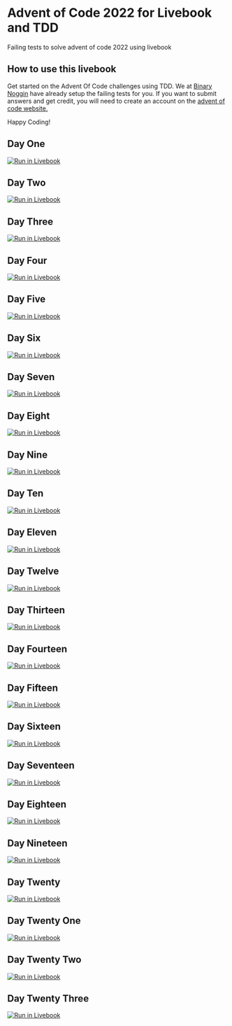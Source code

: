# Advent of Code 2022 for Livebook and TDD
Failing tests to solve advent of code 2022 using livebook
## How to use this livebook

Get started on the Advent Of Code challenges using TDD. We at [Binary Noggin](https://binarynoggin.com/) have already setup the failing tests for you. If you want to submit answers and get credit, you will need to create an account on the [advent of code website.](https://adventofcode.com/)

Happy Coding!

## Day One
[![Run in Livebook](https://livebook.dev/badge/v1/blue.svg)](https://livebook.dev/run?url=https://github.com/BinaryNoggin/advent-of-code-2022-for-livebook-tdd/blob/main/livebooks/advent_of_code_2022_day_1_tdd_elixir_binary_noggin.livemd)
## Day Two
[![Run in Livebook](https://livebook.dev/badge/v1/blue.svg)](https://livebook.dev/run?url=https://github.com/BinaryNoggin/advent-of-code-2022-for-livebook-tdd/blob/main/livebooks/advent_of_code_2022_day_2_tdd_elixir_binary_noggin.livemd)
## Day Three
[![Run in Livebook](https://livebook.dev/badge/v1/blue.svg)](https://livebook.dev/run?url=https://github.com/BinaryNoggin/advent-of-code-2022-for-livebook-tdd/blob/main/livebooks/advent_of_code_2022_day_3_tdd_elixir_binary_noggin.livemd)
## Day Four
[![Run in Livebook](https://livebook.dev/badge/v1/blue.svg)](https://livebook.dev/run?url=https://github.com/BinaryNoggin/advent-of-code-2022-for-livebook-tdd/blob/main/livebooks/advent_of_code_2022_day_4_tdd_elixir_binary_noggin.livemd)
## Day Five
[![Run in Livebook](https://livebook.dev/badge/v1/blue.svg)](https://livebook.dev/run?url=https://github.com/BinaryNoggin/advent-of-code-2022-for-livebook-tdd/blob/main/livebooks/advent_of_code_2022_day_5_for_tdd_elixir_binary_noggin.livemd)
## Day Six
[![Run in Livebook](https://livebook.dev/badge/v1/blue.svg)](https://livebook.dev/run?url=https://github.com/BinaryNoggin/advent-of-code-2022-for-livebook-tdd/blob/main/livebooks/advent_of_code_2022_day_6_tdd_elixir_binary_noggin.livemd)
## Day Seven
[![Run in Livebook](https://livebook.dev/badge/v1/blue.svg)](https://livebook.dev/run?url=https://github.com/BinaryNoggin/advent-of-code-2022-for-livebook-tdd/blob/main/livebooks/advent_of_code_2022_day_7_tdd_elixir_binary_noggin.livemd)
## Day Eight
[![Run in Livebook](https://livebook.dev/badge/v1/blue.svg)](https://livebook.dev/run?url=https://github.com/BinaryNoggin/advent-of-code-2022-for-livebook-tdd/blob/main/livebooks/advent_of_code_2022_day_8_tdd_elixir_binary_noggin.livemd)
## Day Nine
[![Run in Livebook](https://livebook.dev/badge/v1/blue.svg)](https://livebook.dev/run?url=https://github.com/BinaryNoggin/advent-of-code-2022-for-livebook-tdd/blob/main/livebooks/advent_of_code_2022_day_9_tdd_elixir_binary_noggin.livemd)
## Day Ten
[![Run in Livebook](https://livebook.dev/badge/v1/blue.svg)](https://livebook.dev/run?url=https://github.com/BinaryNoggin/advent-of-code-2022-for-livebook-tdd/blob/main/livebooks/advent_of_code_2022_day_10_tdd_elixir_binary_noggin.livemd)
## Day Eleven
[![Run in Livebook](https://livebook.dev/badge/v1/blue.svg)](https://livebook.dev/run?url=https://github.com/BinaryNoggin/advent-of-code-2022-for-livebook-tdd/blob/main/livebooks/advent_of_code_2022_day_11_tdd_elixir_binary_noggin.livemd)
## Day Twelve
[![Run in Livebook](https://livebook.dev/badge/v1/blue.svg)](https://livebook.dev/run?url=https://github.com/BinaryNoggin/advent-of-code-2022-for-livebook-tdd/blob/main/livebooks/advent_of_code_2022_day_12_tdd_elixir_binary_noggin.livemd)
## Day Thirteen
[![Run in Livebook](https://livebook.dev/badge/v1/blue.svg)](https://livebook.dev/run?url=https://github.com/BinaryNoggin/advent-of-code-2022-for-livebook-tdd/blob/main/livebooks/advent_of_code_2022_day_13_tdd_elixir_binary_noggin.livemd)
## Day Fourteen
[![Run in Livebook](https://livebook.dev/badge/v1/blue.svg)](https://livebook.dev/run?url=https://github.com/BinaryNoggin/advent-of-code-2022-for-livebook-tdd/blob/main/livebooks/advent_of_code_2022_day_14_tdd_elixir_binary_noggin.livemd)
## Day Fifteen
[![Run in Livebook](https://livebook.dev/badge/v1/blue.svg)](https://livebook.dev/run?url=https://github.com/BinaryNoggin/advent-of-code-2022-for-livebook-tdd/blob/main/livebooks/advent_of_code_2022_day_15_tdd_elixir_binary_noggin.livemd)
## Day Sixteen
[![Run in Livebook](https://livebook.dev/badge/v1/blue.svg)](https://livebook.dev/run?url=https://github.com/BinaryNoggin/advent-of-code-2022-for-livebook-tdd/blob/main/livebooks/advent_of_code_2022_day_16_tdd_elixir_binary_noggin.livemd)
## Day Seventeen
[![Run in Livebook](https://livebook.dev/badge/v1/blue.svg)](https://livebook.dev/run?url=https://github.com/BinaryNoggin/advent-of-code-2022-for-livebook-tdd/blob/main/livebooks/advent_of_code_2022_day_17_tdd_elixir_binary_noggin.livemd)
## Day Eighteen
[![Run in Livebook](https://livebook.dev/badge/v1/blue.svg)](https://livebook.dev/run?url=https://github.com/BinaryNoggin/advent-of-code-2022-for-livebook-tdd/blob/main/livebooks/advent_of_code_2022_day_18_tdd_elixir_binary_noggin.livemd)
## Day Nineteen
[![Run in Livebook](https://livebook.dev/badge/v1/blue.svg)](https://livebook.dev/run?url=https://github.com/BinaryNoggin/advent-of-code-2022-for-livebook-tdd/blob/main/livebooks/advent_of_code_2022_day_19_tdd_elixir_binary_noggin.livemd)
## Day Twenty
[![Run in Livebook](https://livebook.dev/badge/v1/blue.svg)](https://livebook.dev/run?url=https://github.com/BinaryNoggin/advent-of-code-2022-for-livebook-tdd/blob/main/livebooks/advent_of_code_2022_day_20_tdd_elixir_binary_noggin.livemd)
## Day Twenty One
[![Run in Livebook](https://livebook.dev/badge/v1/blue.svg)](https://livebook.dev/run?url=https://github.com/BinaryNoggin/advent-of-code-2022-for-livebook-tdd/blob/main/livebooks/advent_of_code_2022_day_21_tdd_elixir_binary_noggin.livemd)
## Day Twenty Two
[![Run in Livebook](https://livebook.dev/badge/v1/blue.svg)](https://livebook.dev/run?url=https://github.com/BinaryNoggin/advent-of-code-2022-for-livebook-tdd/blob/main/livebooks/advent_of_code_2022_day_22_tdd_elixir_binary_noggin.livemd)
## Day Twenty Three
[![Run in Livebook](https://livebook.dev/badge/v1/blue.svg)](https://livebook.dev/run?url=https://github.com/BinaryNoggin/advent-of-code-2022-for-livebook-tdd/blob/main/livebooks/advent_of_code_2022_day_23_tdd_elixir_binary_noggin.livemd)